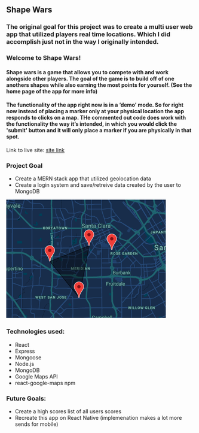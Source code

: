 ## Shape Wars

### The original goal for this project was to create a multi user web app that utilized players real time locations. Which I did accomplish just not in the way I originally intended.

### Welcome to Shape Wars!

#### Shape wars is a game that allows you to compete with and work alongside other players. The goal of the game is to build off of one anothers shapes while also earning the most points for yourself. (See the home page of the app for more info)

#### The functionality of the app right now is in a ‘demo’ mode. So for right now instead of placing a marker only at your physical location the app responds to clicks on a map. THe commented out code does work with the functionality the way it’s intended, in which you would click the 'submit' button and it will only place a marker if you are physically in that spot.

Link to live site: [site link](https://shape-wars.netlify.app/)

### Project Goal

- Create a MERN stack app that utilized geolocation data
- Create a login system and save/retreive data created by the user to MongoDB

![screenshot](src/img/step1.png)

### Technologies used:

- React
- Express
- Mongoose
- Node.js
- MongoDB
- Google Maps API
- react-google-maps npm

### Future Goals:

- Create a high scores list of all users scores
- Recreate this app on React Native (implemenation makes a lot more sends for mobile)
